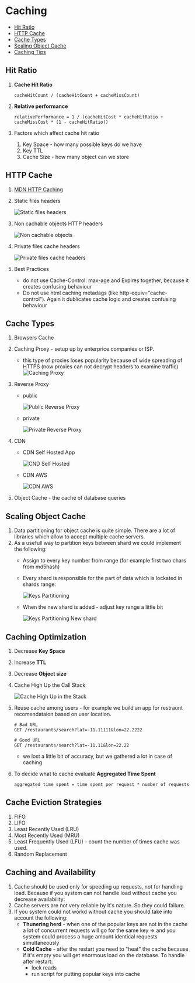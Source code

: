 # Caching

  * [Hit Ratio](#hit-ratio)
  * [HTTP Cache](#http-cache)
  * [Cache Types](#cache-types)
  * [Scaling Object Cache](#scaling-object-cache)
  * [Caching Tips](#caching-tips)

## Hit Ratio
1. **Cache Hit Ratio**

    ```
    cacheHitCount / (cacheHitCount + cacheMissCount)
    ```

1. **Relative performance**

    ```
    relativePerformance = 1 / (cacheHitCost * cacheHitRatio + cacheMissCost * (1 - cacheHitRatio))
    ```

1. Factors which affect cache hit ratio
    1. Key Space - how many possible keys do we have
    1. Key TTL
    1. Cache Size - how many object can we store

## HTTP Cache
1. [MDN HTTP Caching](https://developer.mozilla.org/en-US/docs/Web/HTTP/Caching)
1. Static files headers

    ![Static files headers](./img/static-files-headers.jpg)

1. Non cachable objects HTTP headers

    ![Non cachable objects](./img/non-cachable-files-headers.jpg)

1. Private files cache headers

    ![Private files cache headers](./img/private-cache-headers.jpg)

1. Best Practices
    * do not use Cache-Control: max-age and Expires together, because it creates confusing behaviour
    * Do not use html caching metadags (like http-equiv="cache-control"). Again it dublicates cache logic and creates confusing behaviour

## Cache Types
1. Browsers Cache
1. Caching Proxy - setup up by enterprice companies or ISP.
    * this type of proxies loses popularity because of wide spreading of HTTPS (now proxies can not decrypt headers to examine traffic)
    ![Caching Proxy](./img/caching-proxy.jpg)

1. Reverse Proxy
    * public

        ![Public Reverse Proxy](./img/public-reverse-proxy.jpg)

    * private

        ![Private Reverse Proxy](./img/private-reverse-proxy.jpg)

1. CDN

    * CDN Self Hosted App

        ![CND Self Hosted](./img/cdn-self-hosted.jpg)

    * CDN AWS

        ![CDN AWS](./img/cdn-aws.jpg)

1. Object Cache - the cache of database queries

## Scaling Object Cache
1. Data partitioning for object cache is quite simple. There are a lot of libraries which allow to accept multiple cache servers.
1. As a usefull way to partition keys between shard we could implement the following:
    * Assign to every key number from range (for example first two chars from md5hash)
    * Every shard is responsible for the part of data which is lockated in shards range:

        ![Keys Partitioning](./img/caching-keys-partitioning.jpg)

    * When the new shard is added - adjust key range a little bit

        ![Keys Partitioning New shard](./img/keys-partitioning-new-shard.jpg)

## Caching Optimization
1. Decrease **Key Space**
1. Increase **TTL**
1. Decrease **Object size**
1. Cache High Up the Call Stack

    ![Cache High Up in the Stack](./img/cache-high-in-the-stack.jpg)

1. Reuse cache among users - for example we build an app for restraunt recomendataion based on user location.

    ```
    # Bad URL
    GET /restaurants/search?lat=-11.11111&lon=22.2222

    # Good URL
    GET /restaurants/search?lat=-11.11&lon=22.22
    ```

    * we lost a little bit of accuracy, but we gathered a lot in case of caching

1. To decide what to cache evaluate **Aggregated Time Spent**

    ```
    aggregated time spent = time spent per request * number of requests
    ```

## Cache Eviction Strategies
1. FIFO
1. LIFO
1. Least Recently Used (LRU)
1. Most Recently Used (MRU)
1. Least Frequently Used (LFU) - count the number of times cache was used.
1. Random Replacement

## Caching and Availability
1. Cache should be used only for speeding up requests, not for handling load. Because if you system can not handle load without cache you decrease availability:
1. Cache servers are not very reliable by it's nature. So they could failure.
1. If you system could not workd without cache you should take into account the following:
    * **Thunering herd** - when one of the popular keys are not in the cache a lot of concurrent requests will go for the same key => and you system could process a huge amount identical requests simultaneously
    * **Cold Cache** - after the restart you need to "heat" the cache because if it's empty you will get enormous load on the database. To handle after restart:
        * lock reads
        * run script for putting popular keys into cache
